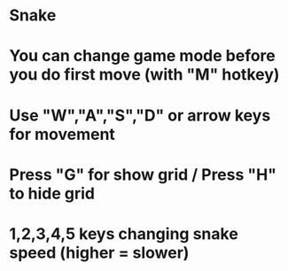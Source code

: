 # Snake
# You can change game mode before you do first move (with "M" hotkey)
# Use "W","A","S","D" or arrow keys for movement
# Press "G" for show grid / Press "H" to hide grid 
# 1,2,3,4,5 keys changing snake speed (higher = slower)
